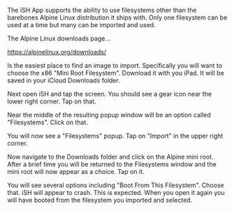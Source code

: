The iSH App supports the ability to use filesystems other than the barebones Alpine Linux distribution it ships with.  Only one filesystem can be used at a time but many can be imported and used.

The Alpine Linux downloads page...

https://alpinelinux.org/downloads/

Is the easiest place to find an image to import.  Specifically you will want to choose the x86 "Mini Root Filesystem".  Download it with you iPad.  It will be saved in your iCloud Downloads folder.

Next open iSH and tap the screen.  You should see a gear icon near the lower right corner.  Tap on that.

Near the middle of the resulting popup window will be an option called "Filesystems".  Click on that.

You will now see a "Filesystems" popup.  Tap on "Import" in the upper right corner.

Now navigate to the Downloads folder and click on the Alpine mini root.  After a brief time you will be returned to the Filesystems window and the mini root will now appear as a choice.  Tap on it.

You will see several options including "Boot From This Filesystem".  Choose that.  iSH will appear to crash.  This is expected.  When you open it again you will have booted from the filesystem you imported and selected.

